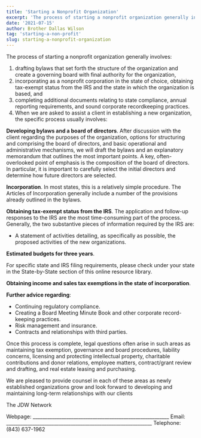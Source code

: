 ```yaml
---
title: 'Starting a Nonprofit Organization'
excerpt: 'The process of starting a nonprofit organization generally involves'
date: '2021-07-15'
author: Brother Dallas Wilson
tag: 'starting-a-non-profit'
slug: starting-a-nonprofit-organization
---
```



The process of starting a nonprofit organization generally involves: 
1. drafting bylaws that set forth the structure of the organization and create a governing board with final authority for the organization, 
2. incorporating as a nonprofit corporation in the state of choice, 
obtaining tax-exempt status from the IRS and the state in which the organization is based, and 
3. completing additional documents relating to state compliance, annual reporting requirements, and sound corporate recordkeeping practices. 
4. When we are asked to assist a client in establishing a new organization, the specific process usually involves:

**Developing bylaws and a board of directors**. After discussion with the client regarding the purposes of the organization, options for structuring and comprising the board of directors, and basic operational and administrative mechanisms, we will draft the bylaws and an explanatory memorandum that outlines the most important points. A key, often-overlooked point of emphasis is the composition of the board of directors. In particular, it is important to carefully select the initial directors and determine how future directors are selected.

**Incorporation**. In most states, this is a relatively simple procedure. The Articles of Incorporation generally include a number of the provisions already outlined in the bylaws.

**Obtaining tax-exempt status from the IRS**. The application and follow-up responses to the IRS are the most time-consuming part of the process. Generally, the two substantive pieces of information required by the IRS are:

- A statement of activities detailing, as specifically as possible, the proposed activities of the new organizations. 

**Estimated budgets for three years**.

For specific state and IRS filing requirements, please check under your state in the State-by-State section of this online resource library. 

**Obtaining income and sales tax exemptions in the state of incorporation**. 

**Further advice regarding**:
- Continuing regulatory compliance. 
- Creating a Board Meeting Minute Book and other corporate record-keeping practices. 
- Risk management and insurance. 
- Contracts and relationships with third parties. 

Once this process is complete, legal questions often arise in such areas as maintaining tax exemption, governance and board procedures, liability concerns, licensing and protecting intellectual property, charitable contributions and donor relations, employee matters, contract/grant review and drafting, and real estate leasing and purchasing. 

We are pleased to provide counsel in each of these areas as newly established organizations grow and look forward to developing and maintaining long-term relationships with our clients

The JDW Network

Webpage:   _________________________________________________________
Email: _____________________________________________________________
Telephone:  (843) 637-1962
